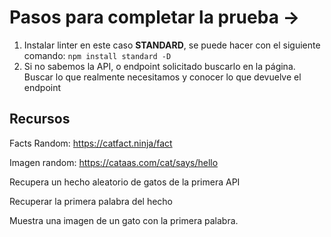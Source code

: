 # Pasos para completar la prueba ->

1. Instalar linter en este caso **STANDARD**, se puede hacer con el siguiente comando: `npm install standard -D`
2. Si no sabemos la API, o endpoint solicitado buscarlo en la página. Buscar lo que realmente necesitamos y conocer lo que devuelve el endpoint

## Recursos

Facts Random: <https://catfact.ninja/fact>

Imagen random: <https://cataas.com/cat/says/hello>

Recupera un hecho aleatorio de gatos de la primera API

Recuperar la primera palabra del hecho

Muestra una imagen de un gato con la primera palabra.
